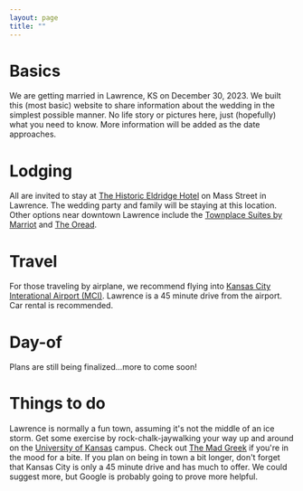 ```yaml
---
layout: page
title: ""
---
```


# Basics

We are getting married in Lawrence, KS on December 30, 2023.
We built this (most basic) website to share information about the wedding in the simplest possible manner.
No life story or pictures here, just (hopefully) what you need to know.
More information will be added as the date approaches.

# Lodging

All are invited to stay at [The Historic Eldridge Hotel](https://eldridgehotel.com/) on Mass Street in Lawrence.
The wedding party and family will be staying at this location.
Other options near downtown Lawrence include the [Townplace Suites by Marriot](https://www.marriott.com/en-us/hotels/foets-towneplace-suites-lawrence-downtown/overview/) and [The Oread](https://theoread.com/).

# Travel

For those traveling by airplane, we recommend flying into [Kansas City Interational Airport (MCI)](https://www.flykci.com/).
Lawrence is a 45 minute drive from the airport. Car rental is recommended.

# Day-of

Plans are still being finalized...more to come soon!

# Things to do

Lawrence is normally a fun town, assuming it's not the middle of an ice storm. Get some exercise by rock-chalk-jaywalking
your way up and around on the [University of Kansas](https://ku.edu/) campus. Check out
[The Mad Greek](https://www.themadgreeklawrence.com/) if you're in the mood for a bite. If you plan on being in town
a bit longer, don't forget that Kansas City is only a 45 minute drive and has much to offer.
We could suggest more, but Google is probably going to prove more helpful.
